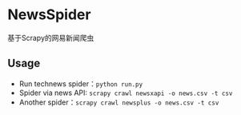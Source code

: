 # NewsSpider
基于Scrapy的网易新闻爬虫

## Usage
* Run technews spider：`python run.py`
* Spider via news API: `scrapy crawl newsxapi -o news.csv -t csv`
* Another spider：`scrapy crawl newsplus -o news.csv -t csv`

